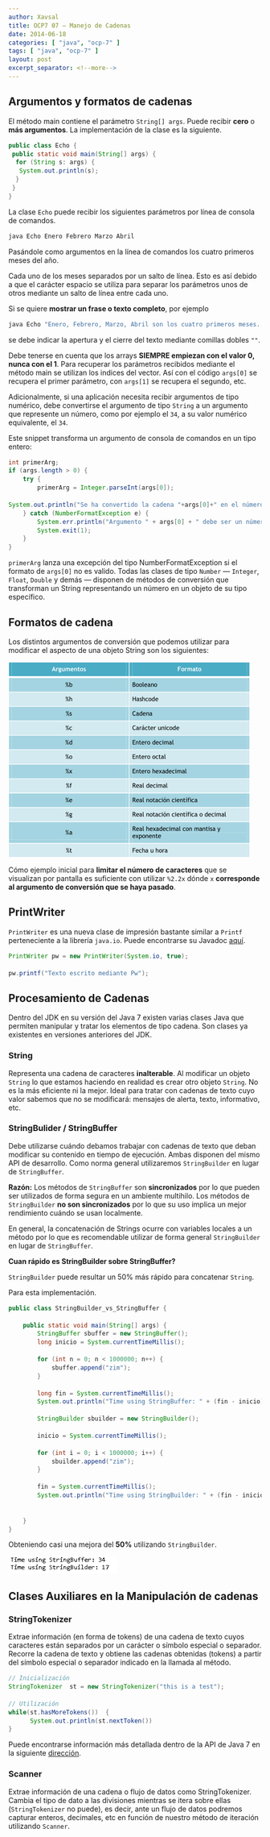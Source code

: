 ```yaml
---
author: Xavsal
title: OCP7 07 – Manejo de Cadenas
date: 2014-06-18
categories: [ "java", "ocp-7" ]
tags: [ "java", "ocp-7" ]
layout: post
excerpt_separator: <!--more-->
---
```


## Argumentos y formatos de cadenas

El método main contiene el parámetro `String[] args`. Puede recibir **cero** o **más argumentos**.
La implementación de la clase es la siguiente.

```java
public class Echo {
 public static void main(String[] args) {
  for (String s: args) {
   System.out.println(s);
  }
 }
}
```

La clase `Echo` puede recibir los siguientes parámetros por línea de consola de comandos.

```sh
java Echo Enero Febrero Marzo Abril
```

Pasándole como argumentos en la línea de comandos los cuatro primeros meses del año.

Cada uno de los meses separados por un salto de línea. Esto es así debido a que el carácter espacio se utiliza para separar los parámetros unos de otros mediante un salto de línea entre cada uno.

Si se quiere **mostrar un frase o texto completo**, por ejemplo

```sh
java Echo "Enero, Febrero, Marzo, Abril son los cuatro primeros meses..."
```

se debe indicar la apertura y el cierre del texto mediante comillas dobles `""`.

Debe tenerse en cuenta que los arrays **SIEMPRE empiezan con el valor 0, nunca con el 1**. 
Para recuperar los parámetros recibidos mediante el método main se utilizan los indices del vector. 
Así con el código `args[0]` se recupera el primer parámetro, con `args[1]` se recupera el segundo, etc.

Adicionalmente, si una aplicación necesita recibir argumentos de tipo numérico, debe convertirse el argumento de tipo `String` a un argumento que represente un número, 
como por ejemplo el `34`, a su valor numérico equivalente, el `34`.

Este snippet transforma un argumento de consola de comandos en un tipo entero:

```java
int primerArg;
if (args.length > 0) {
    try {
        primerArg = Integer.parseInt(args[0]);
 
System.out.println("Se ha convertido la cadena "+args[0]+" en el número siguiente -> "+primerArg);
    } catch (NumberFormatException e) {
        System.err.println("Argumento " + args[0] + " debe ser un número entero.");
        System.exit(1);
    }
}
```

`primerArg` lanza una excepción del tipo NumberFormatException si el formato de `args[0]` no es valido. 
Todas las clases de tipo `Number` — `Integer`, `Float`, `Double` y demás — disponen de métodos de conversión que transforman un String representando un número en un objeto de su tipo específico.

## Formatos de cadena

Los distintos argumentos de conversión que podemos utilizar para modificar el aspecto de una objeto String son los siguientes:

![](/assets/posts/java/ocp-7/2014-06-18-ocp7_07_manejo_cadenas_fig1.png)

Cómo ejemplo inicial para **limitar el número de caracteres** que se visualizan por pantalla es suficiente con utilizar `%2.2x` dónde `x` **corresponde al argumento de conversión que se haya pasado**. 

## PrintWriter

`PrintWriter` es una nueva clase de impresión bastante similar a `Printf` perteneciente a la librería `java.io`. Puede encontrarse su Javadoc [aquí](http://docs.oracle.com/javase/7/docs/api/java/io/PrintWriter.html).

```java
PrintWriter pw = new PrintWriter(System.io, true);
 
pw.printf("Texto escrito mediante Pw");
```

## Procesamiento de Cadenas

Dentro del JDK en su versión del Java 7 existen varias clases Java que permiten manipular y tratar los elementos de tipo cadena. Son clases ya existentes en versiones anteriores del JDK.

### String 

Representa una cadena de caracteres **inalterable**. Al modificar un objeto `String` lo que estamos haciendo en realidad es crear otro objeto `String`. No es la más eficiente ni la mejor. 
Ideal para tratar con cadenas de texto cuyo valor sabemos que no se modificará: mensajes de alerta, texto, informativo, etc.

### StringBulider / StringBuffer

Debe utilizarse cuándo debamos trabajar con cadenas de texto que deban modificar su contenido en tiempo de ejecución. 
Ambas disponen del mismo API de desarrollo.
Como norma general utilizaremos `StringBuilder` en lugar de `StringBuffer`.

**Razón:** Los métodos de `StringBuffer` son **sincronizados** por lo que pueden ser utilizados de forma segura en un ambiente multihilo.
Los métodos de `StringBuilder` **no son sincronizados** por lo que su uso implica un mejor rendimiento cuándo se usan localmente.

En general, la concatenación de Strings ocurre con variables locales a un método por lo que es recomendable utilizar de forma general `StringBuilder` en lugar de `StringBuffer`.

**Cuan rápido es StringBuilder sobre StringBuffer?**

`StringBuilder` puede resultar un 50% más rápido para concatenar `String`.

Para esta implementación.

```java
public class StringBuilder_vs_StringBuffer {
 
    public static void main(String[] args) {
        StringBuffer sbuffer = new StringBuffer();
        long inicio = System.currentTimeMillis();
 
        for (int n = 0; n < 1000000; n++) {
            sbuffer.append("zim");
        }
 
        long fin = System.currentTimeMillis();
        System.out.println("Time using StringBuffer: " + (fin - inicio));
 
        StringBuilder sbuilder = new StringBuilder();
 
        inicio = System.currentTimeMillis();
 
        for (int i = 0; i < 1000000; i++) {
            sbuilder.append("zim");
        }
 
        fin = System.currentTimeMillis();
        System.out.println("Time using StringBuilder: " + (fin - inicio));
 
 
    }
}
```

Obteniendo casi una mejora del **50%** utilizando `StringBuilder`.

![](/assets/posts/java/ocp-7/2014-06-18-ocp7_07_manejo_cadenas_fig2.png)

## Clases Auxiliares en la Manipulación de cadenas

### StringTokenizer

Extrae información (en forma de tokens) de una cadena de texto cuyos caracteres están separados por un carácter o símbolo especial o separador. 
Recorre la cadena de texto y obtiene las cadenas obtenidas (tokens) a partir del símbolo especial o separador indicado en la llamada al método.

```java
// Inicialización
StringTokenizer  st = new StringTokenizer("this is a test");
 
// Utilización
while(st.hasMoreTokens())  {
      System.out.println(st.nextToken())
}
```

Puede encontrarse información más detallada dentro de la API de Java 7 en la siguiente [dirección](https://docs.oracle.com/javase/7/docs/api/java/util/StringTokenizer.html).

### Scanner

Extrae información de una cadena o flujo de datos como StringTokenizer. Cambia el  tipo de dato a las divisiones mientras se itera sobre ellas (`StringTokenizer` no puede), 
es decir, ante un flujo de datos podremos capturar enteros, decimales, etc en función de nuestro método de iteración utilizando `Scanner`.


